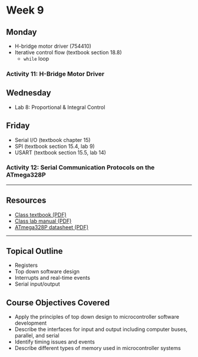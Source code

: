 # Week 9

## Monday
- H-bridge motor driver (754410)
- Iterative control flow (textbook section 18.8)
  - `while` loop

### Activity 11: H-Bridge Motor Driver

## Wednesday
- Lab 8: Proportional & Integral Control

## Friday
- Serial I/O (textbook chapter 15)
- SPI (textbook section 15.4, lab 9)
- USART (textbook section 15.5, lab 14)

### Activity 12: Serial Communication Protocols on the ATmega328P

---

## Resources
- [Class textbook (PDF)](https://doctor-pasquale.com/wp-content/uploads/2021/02/The-Yellow-Book.pdf)
- [Class lab manual (PDF)](https://doctor-pasquale.com/wp-content/uploads/2023/05/ENGIN-2223-Lab-Manual.pdf)
- [ATmega328P datasheet (PDF)](https://doctor-pasquale.com/wp-content/uploads/2018/11/ATmega328P.pdf)

---

## Topical Outline
- Registers
- Top down software design
- Interrupts and real-time events
- Serial input/output

## Course Objectives Covered
- Apply the principles of top down design to microcontroller software development
- Describe the interfaces for input and output including computer buses, parallel, and serial
- Identify timing issues and events
- Describe different types of memory used in microcontroller systems
